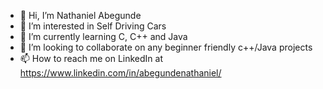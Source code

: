 - 👋 Hi, I’m Nathaniel Abegunde
- 👀 I’m interested in Self Driving Cars
- 🌱 I’m currently learning C, C++ and Java
- 💞️ I’m looking to collaborate on any beginner friendly c++/Java projects
- 📫 How to reach me on LinkedIn at https://www.linkedin.com/in/abegundenathaniel/

<!---
Nathbobs/Nathbobs is a ✨ special ✨ repository because its `README.md` (this file) appears on your GitHub profile.
You can click the Preview link to take a look at your changes.
--->

